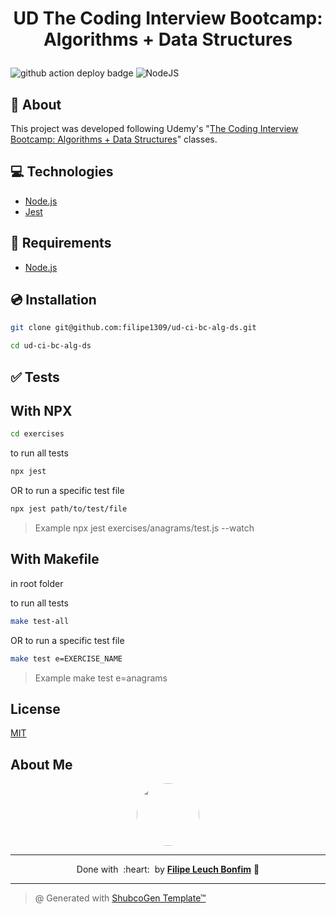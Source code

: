 
# <p align="center">UD The Coding Interview Bootcamp: Algorithms + Data Structures</p>

![github action deploy badge](https://github.com/filipe1309/ud-ci-bc-alg-ds/actions/workflows/tests.yaml/badge.svg?event=push)
<img src="https://img.shields.io/badge/Code-NodeJS-informational?style=flat-square&logo=node.js&color=339933" alt="NodeJS" />


## 💬 About

This project was developed following Udemy's "[The Coding Interview Bootcamp: Algorithms + Data Structures](https://www.udemy.com/course/coding-interview-bootcamp-algorithms-and-data-structure/)" classes.

## :computer: Technologies

- [Node.js](https://nodejs.org/en/)
- [Jest](https://jestjs.io/)

## :scroll: Requirements

- [Node.js](https://nodejs.org/en/)

## :cd: Installation

```sh
git clone git@github.com:filipe1309/ud-ci-bc-alg-ds.git
```

```sh
cd ud-ci-bc-alg-ds
```

## :white_check_mark: Tests

## With NPX

```sh
cd exercises
```

to run all tests

```sh
npx jest
```

OR to run a specific test file

```sh
npx jest path/to/test/file
```
> Example npx jest exercises/anagrams/test.js --watch

## With Makefile

in root folder

to run all tests

```sh
make test-all
```

OR to run a specific test file

```sh
make test e=EXERCISE_NAME
```
> Example make test e=anagrams

<!-- 
## Contributing

Pull requests are welcome. For major changes, please open an issue first to discuss what you would like to change.

Please make sure to update tests as appropriate. -->

## License

[MIT](https://choosealicense.com/licenses/mit/)

## About Me

<p align="center">
    <a style="font-weight: bold" href="https://github.com/filipe1309/">
    <img style="border-radius:50%" width="100px; "src="https://github.com/filipe1309.png"/>
    </a>
</p>

---

<p align="center">
    Done with&nbsp;&nbsp;:heart:&nbsp;&nbsp;by <a style="font-weight: bold" href="https://github.com/filipe1309/">Filipe Leuch Bonfim</a> 🖖
</p>

---

> @ Generated with [ShubcoGen Template™](https://github.com/filipe1309/shubcogen-template)   
